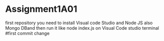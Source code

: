# Assignment1A01
first repository
you need to install Visual code Studio and Node JS also Mongo DBand then run it like node index.js on Visual Code studio terminal
#first commit change